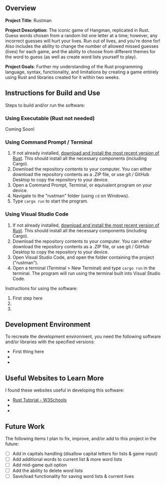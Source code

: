 ## Overview

**Project Title**: Rustman

**Project Description**: The iconic game of Hangman, replicated in Rust. Guess words chosen from a random list one letter at a time; however, any incorrect guesses will hurt your lives. Run out of lives, and you're done for! Also includes the ability to change the number of allowed missed guesses (lives) for each game, and the ability to choose from different themes for the word to guess (as well as create word lists yourself to play).

**Project Goals**: Further my understanding of the Rust programming language, syntax, functionality, and limitations by creating a game entirely using Rust and libraries created for it within two weeks.

## Instructions for Build and Use

Steps to build and/or run the software:

### Using Executable (Rust not needed)
Coming Soon!

### Using Command Prompt / Terminal
1. If not already installed, [download and install the most recent version of Rust](https://www.rust-lang.org/tools/install). This should install all the necessary components (including Cargo).
2. Download the repository contents to your computer. You can either download the repository contents as a .ZIP file, or use git / GitHub Desktop to copy the repository to your device.
3. Open a Command Prompt, Terminal, or equivalent program on your device.
4. Navigate to the "rustman" folder (using `cd` on Windows).
5. Type `cargo run` to start the program.

### Using Visual Studio Code
1. If not already installed, [download and install the most recent version of Rust](https://www.rust-lang.org/tools/install). This should install all the necessary components (including Cargo).
2. Download the repository contents to your computer. You can either download the repository contents as a .ZIP file, or use git / GitHub Desktop to copy the repository to your device.
3. Open Visual Studio Code, and open the folder containing the project ("rustman").
4. Open a terminal (Terminal > New Terminal) and type `cargo run` in the terminal. The program will run using the terminal built into Visual Studio Code.

Instructions for using the software:

1. First step here
2.
3.

## Development Environment 

To recreate the development environment, you need the following software and/or libraries with the specified versions:

* First thing here
*
*

## Useful Websites to Learn More

I found these websites useful in developing this software:

* [Rust Tutorial - W3Schools](https://www.w3schools.com/rust/index.php)
*
*

## Future Work

The following items I plan to fix, improve, and/or add to this project in the future:

* [ ] Add in capitals handling (disallow capital letters for lists & game input)
* [ ] Add additional words to current list & more word lists
* [ ] Add mid-game quit option
* [ ] Add the ability to delete word lists
* [ ] Save/load functionality for saving word lists & current lives